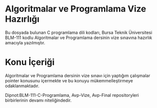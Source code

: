 ﻿# Algoritmalar ve Programlama Vize Hazırlığı
Bu dosyada bulunan C programlama dili kodları, Bursa Teknik Üniversitesi BLM-111 kodlu Algoritmalar ve Programlama dersinin vize sınavına hazırlık amacıyla yazılmıştır.

# Konu İçeriği
Algoritmalar ve Programlama dersinin vize sınavı için yaptığım çalışmalar pointer konusunu içermekte ve bu konuyu mükemmelleştirmeye odaklanmaktadır.

Dipnot:BLM-111-C-Programlama,  Avp-Vize,  Avp-Final repositoryleri birbirlerinin devamı niteliğindedir.


